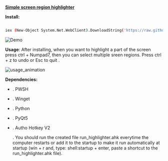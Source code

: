 <!-----



Conversion time: 0.219 seconds.


Using this Markdown file:

1. Paste this output into your source file.
2. See the notes and action items below regarding this conversion run.
3. Check the rendered output (headings, lists, code blocks, tables) for proper
   formatting and use a linkchecker before you publish this page.

Conversion notes:

* Docs to Markdown version 1.0β44
* Sat May 10 2025 09:27:23 GMT-0700 (PDT)
* Source doc: app_highlighter_readme
----->


**<span style="text-decoration:underline;">Simple screen region highlighter</span>**

**Install:**

```bash

iex (New-Object System.Net.WebClient).DownloadString('https://raw.githubusercontent.com/Unnamed10110/simpleHighlighter_Unnamed10110/master/install_highlighter.ps1')
```
![Demo](https://github.com/Unnamed10110/simpleHighlighter_Unnamed10110/blob/master/Animation.gif)


**Usage**:
After installing, when you want to highlight a part of the screen press ctrl + Numpad7, then you can select multiple sreen regions. Press ctrl + z to undo or  Esc to quit .


![usage_animation](https://github.com/user-attachments/assets/b2c6173e-5f79-46ad-98b2-732c1a1b8a05)




**Dependencies:**



* . PWSH
* . Winget
* . Python
* . PyQt5
* . Autho Hotkey V2

  . You should run the created file run_highlighter.ahk everytime the computer restarts or add it to the startup to make it run automatically at startup (win + r and, type: shell:startup + enter, paste a shortcut to the run_highlighter.ahk file).
